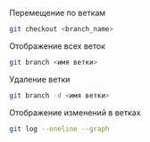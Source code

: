 Перемещение по веткам 

```sh
git checkout <branch_name>
```

Отображение всех веток 

```sh
git branch <имя ветки>
```

Удаление ветки 

```sh
git branch -d <имя ветки>
```
Отображение изменений в ветках

```sh
git log --oneline --graph
```